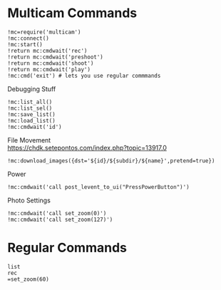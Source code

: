 # Multicam Commands

```
!mc=require('multicam')
!mc:connect()
!mc:start()
!return mc:cmdwait('rec')
!return mc:cmdwait('preshoot')
!return mc:cmdwait('shoot')
!return mc:cmdwait('play')
!mc:cmd('exit') # lets you use regular commmands
```

Debugging Stuff
```
!mc:list_all()
!mc:list_sel() 
!mc:save_list()
!mc:load_list()
!mc:cmdwait('id')
```

File Movement  
https://chdk.setepontos.com/index.php?topic=13917.0

```
!mc:download_images({dst='${id}/${subdir}/${name}',pretend=true})
```

Power
```
!mc:cmdwait('call post_levent_to_ui("PressPowerButton")')
```

Photo Settings
```
!mc:cmdwait('call set_zoom(0)')
!mc:cmdwait('call set_zoom(127)')
```


# Regular Commands

```
list
rec
=set_zoom(60)
```